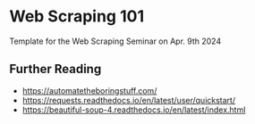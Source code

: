 # Web Scraping 101

Template for the Web Scraping Seminar on Apr. 9th 2024

## Further Reading

- https://automatetheboringstuff.com/
- https://requests.readthedocs.io/en/latest/user/quickstart/
- https://beautiful-soup-4.readthedocs.io/en/latest/index.html
